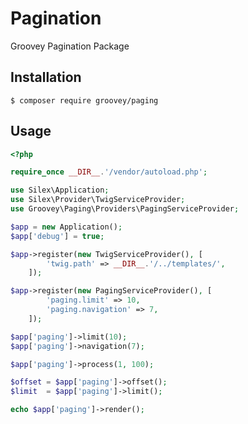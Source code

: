 # Pagination

Groovey Pagination Package

## Installation

    $ composer require groovey/paging

## Usage

```php
<?php

require_once __DIR__.'/vendor/autoload.php';

use Silex\Application;
use Silex\Provider\TwigServiceProvider;
use Groovey\Paging\Providers\PagingServiceProvider;

$app = new Application();
$app['debug'] = true;

$app->register(new TwigServiceProvider(), [
        'twig.path' => __DIR__.'/../templates/',
    ]);

$app->register(new PagingServiceProvider(), [
        'paging.limit' => 10,
        'paging.navigation' => 7,
    ]);

$app['paging']->limit(10);
$app['paging']->navigation(7);

$app['paging']->process(1, 100);

$offset = $app['paging']->offset();
$limit  = $app['paging']->limit();

echo $app['paging']->render();
```